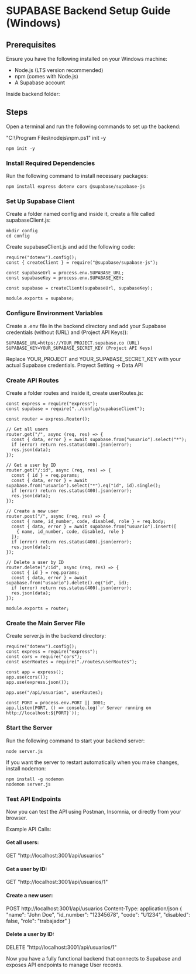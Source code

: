 # SUPABASE Backend Setup Guide (Windows)

## Prerequisites

Ensure you have the following installed on your Windows machine:

- Node.js (LTS version recommended)
- npm (comes with Node.js)
- A Supabase account

Inside backend folder:

## Steps

Open a terminal and run the following commands to set up the backend:

"C:\Program Files\nodejs\npm.ps1" init -y

```
npm init -y
```

### Install Required Dependencies

Run the following command to install necessary packages:

```
npm install express dotenv cors @supabase/supabase-js
```

### Set Up Supabase Client

Create a folder named config and inside it, create a file called supabaseClient.js:

```
mkdir config
cd config
```

Create supabaseClient.js and add the following code:

```
require("dotenv").config();
const { createClient } = require("@supabase/supabase-js");

const supabaseUrl = process.env.SUPABASE_URL;
const supabaseKey = process.env.SUPABASE_KEY;

const supabase = createClient(supabaseUrl, supabaseKey);

module.exports = supabase;
```

### Configure Environment Variables

Create a .env file in the backend directory and add your Supabase credentials (without (URL) and (Project API Keys)):

```
SUPABASE_URL=https://YOUR_PROJECT.supabase.co (URL)
SUPABASE_KEY=YOUR_SUPABASE_SECRET_KEY (Project API Keys)
```

Replace YOUR_PROJECT and YOUR_SUPABASE_SECRET_KEY with your actual Supabase credentials. 
Proyect Setting -> Data API

### Create API Routes

Create a folder routes and inside it, create userRoutes.js:

```
const express = require("express");
const supabase = require("../config/supabaseClient");

const router = express.Router();

// Get all users
router.get("/", async (req, res) => {
  const { data, error } = await supabase.from("usuario").select("*");
  if (error) return res.status(400).json(error);
  res.json(data);
});

// Get a user by ID
router.get("/:id", async (req, res) => {
  const { id } = req.params;
  const { data, error } = await supabase.from("usuario").select("*").eq("id", id).single();
  if (error) return res.status(400).json(error);
  res.json(data);
});

// Create a new user
router.post("/", async (req, res) => {
  const { name, id_number, code, disabled, role } = req.body;
  const { data, error } = await supabase.from("usuario").insert([
    { name, id_number, code, disabled, role }
  ]);
  if (error) return res.status(400).json(error);
  res.json(data);
});

// Delete a user by ID
router.delete("/:id", async (req, res) => {
  const { id } = req.params;
  const { data, error } = await supabase.from("usuario").delete().eq("id", id);
  if (error) return res.status(400).json(error);
  res.json(data);
});

module.exports = router;
```

### Create the Main Server File

Create server.js in the backend directory:

```
require("dotenv").config();
const express = require("express");
const cors = require("cors");
const userRoutes = require("./routes/userRoutes");

const app = express();
app.use(cors());
app.use(express.json());

app.use("/api/usuarios", userRoutes);

const PORT = process.env.PORT || 3001;
app.listen(PORT, () => console.log(`✅ Server running on http://localhost:${PORT}`));
```

### Start the Server

Run the following command to start your backend server:

```
node server.js
```

If you want the server to restart automatically when you make changes, install nodemon:

```
npm install -g nodemon
nodemon server.js
```

### Test API Endpoints

Now you can test the API using Postman, Insomnia, or directly from your browser.

Example API Calls:

#### Get all users:

GET "http://localhost:3001/api/usuarios"

#### Get a user by ID:

GET "http://localhost:3001/api/usuarios/1"

#### Create a new user:

POST http://localhost:3001/api/usuarios
Content-Type: application/json
{
  "name": "John Doe",
  "id_number": "12345678",
  "code": "U1234",
  "disabled": false,
  "role": "trabajador"
}

#### Delete a user by ID:

DELETE "http://localhost:3001/api/usuarios/1"

Now you have a fully functional backend that connects to Supabase and exposes API endpoints to manage User records. 